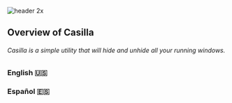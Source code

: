 ![header 2x](https://user-images.githubusercontent.com/19171147/31974535-4129202e-b8fa-11e7-8f0e-d81e624e013a.png)

## Overview of Casilla
###### Casilla is a simple utility that will hide and unhide all your running windows.

### English 🇺🇸 

### Español 🇪🇸

